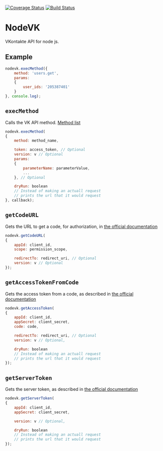[![Coverage Status](https://coveralls.io/repos/maximsmol/nodevk/badge.svg?branch=master)](https://coveralls.io/r/maximsmol/nodevk?branch=master) [![Build Status](https://travis-ci.org/maximsmol/nodevk.svg)](https://travis-ci.org/maximsmol/nodevk)

# NodeVK
VKontakte API for node js.

## Example
```js
nodevk.execMethod({
	method: 'users.get',
	params:
	{
		user_ids: '205387401'
	}
}, console.log);
```

## `execMethod`
Calls the VK API method. [Method list](https://vk.com/dev/methods)
```js
nodevk.execMethod(
{
	method: method_name,

	token: access_token, // Optional
	version: v // Optional
	params:
	{
		parameterName: parameterValue,
		...
	}, // Optional

	dryRun: boolean
	// Instead of making an actuall request
	// prints the url that it would request
}, callback);
```

## `getCodeURL`
Gets the URL to get a code, for authorization, in [the official documentation](https://vk.com/dev/auth_sites)
```js
nodevk.getCodeURL(
{
	appId: client_id,
	scope: permission_scope,

	redirectTo: redirect_uri, // Optional
	version: v // Optional
});
```

## `getAccessTokenFromCode`
Gets the access token from a code, as described in [the official documentation](https://vk.com/dev/auth_sites)
```js
nodevk.getAccessToken(
{
	appId: client_id,
	appSecret: client_secret,
	code: code,

	redirectTo: redirect_uri, // Optional
	version: v // Optional,

	dryRun: boolean
	// Instead of making an actuall request
	// prints the url that it would request
});
```

## `getServerToken`
Gets the server token, as described in [the official documentation](https://vk.com/dev/auth_server)
```js
nodevk.getServerToken(
{
	appId: client_id,
	appSecret: client_secret,

	version: v // Optional,

	dryRun: boolean
	// Instead of making an actuall request
	// prints the url that it would request
});
```
